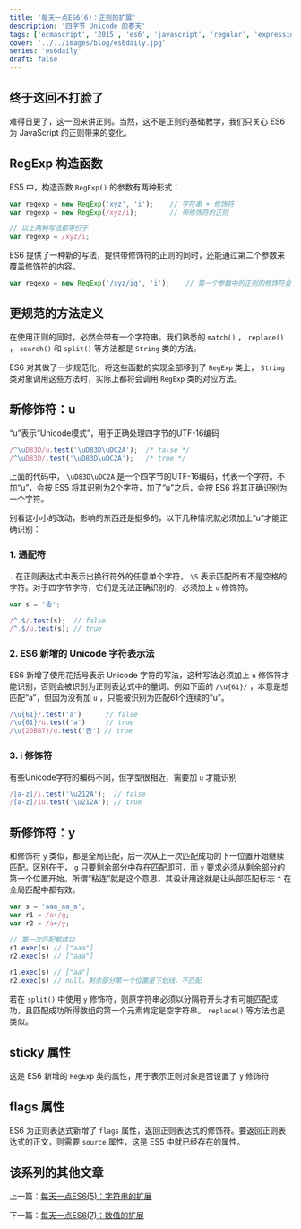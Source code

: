 ```yaml
---
title: '每天一点ES6(6)：正则的扩展'
description: '四字节 Unicode 的春天'
tags: ['ecmascript', '2015', 'es6', 'javascript', 'regular', 'expression', 'regexp']
cover: '../../images/blog/es6daily.jpg'
series: 'es6daily'
draft: false
---
```


## 终于这回不打脸了

难得日更了，这一回来讲正则。当然，这不是正则的基础教学，我们只关心 ES6 为 JavaScript 的正则带来的变化。

## RegExp 构造函数

ES5 中，构造函数 `RegExp()` 的参数有两种形式：

```javascript
var regexp = new RegExp('xyz', 'i');    // 字符串 + 修饰符
var regexp = new RegExp(/xyz/i);        // 带修饰符的正则

// 以上两种写法都等价于
var regexp = /xyz/i;
```

ES6 提供了一种新的写法，提供带修饰符的正则的同时，还能通过第二个参数来覆盖修饰符的内容。

```javascript
var regexp = new RegExp('/xyz/ig', 'i');    // 第一个参数中的正则的修饰符会被忽略，用第二个参数覆盖
```

## 更规范的方法定义

在使用正则的同时，必然会带有一个字符串。我们熟悉的 `match()` ， `replace()` ， `search()` 和 `split()` 等方法都是 `String` 类的方法。

ES6 对其做了一步规范化，将这些函数的实现全部移到了 `RegExp` 类上， `String` 类对象调用这些方法时，实际上都将会调用 `RegExp` 类的对应方法。

## 新修饰符：u

“u”表示“Unicode模式”，用于正确处理四字节的UTF-16编码

```javascript
/^\uD83D/u.test('\uD83D\uDC2A');  /* false */
/^\uD83D/.test('\uD83D\uDC2A');   /* true */
```

上面的代码中， `\uD83D\uDC2A` 是一个四字节的UTF-16编码，代表一个字符。不加“u”，会按 ES5 将其识别为2个字符，加了“u”之后，会按 ES6 将其正确识别为一个字符。

别看这小小的改动，影响的东西还是挺多的，以下几种情况就必须加上“u”才能正确识别：

### 1. 通配符

 `.` 在正则表达式中表示出换行符外的任意单个字符， `\S` 表示匹配所有不是空格的字符。对于四字节字符，它们是无法正确识别的，必须加上 `u` 修饰符。

```javascript
var s = '𠮷';

/^.$/.test(s);  // false
/^.$/u.test(s); // true
```

### 2. ES6 新增的 Unicode 字符表示法

ES6 新增了使用花括号表示 Unicode 字符的写法，这种写法必须加上 `u` 修饰符才能识别，否则会被识别为正则表达式中的量词。例如下面的 `/\u{61}/` ，本意是想匹配“a”，但因为没有加 `u` ，只能被识别为匹配61个连续的“u”。

```javascript
/\u{61}/.test('a')      // false
/\u{61}/u.test('a')     // true
/\u{20BB7}/u.test('𠮷') // true
```

### 3. i 修饰符

有些Unicode字符的编码不同，但字型很相近，需要加 `u` 才能识别

```javascript
/[a-z]/i.test('\u212A');  // false
/[a-z]/iu.test('\u212A'); // true
```

## 新修饰符：y

和修饰符 `y` 类似，都是全局匹配，后一次从上一次匹配成功的下一位置开始继续匹配。区别在于， `g` 只要剩余部分中存在匹配即可，而 `y` 要求必须从剩余部分的第一个位置开始。所谓“粘连”就是这个意思，其设计用途就是让头部匹配标志 `^` 在全局匹配中都有效。

```javascript
var s = 'aaa_aa_a';
var r1 = /a+/g;
var r2 = /a+/y;

// 第一次匹配都成功
r1.exec(s) // ["aaa"]
r2.exec(s) // ["aaa"]

r1.exec(s) // ["aa"]
r2.exec(s) // null，剩余部分第一个位置是下划线，不匹配
```

若在 `split()` 中使用 `y` 修饰符，则原字符串必须以分隔符开头才有可能匹配成功，且匹配成功所得数组的第一个元素肯定是空字符串。 `replace()` 等方法也是类似。

## sticky 属性

这是 ES6 新增的 `RegExp` 类的属性，用于表示正则对象是否设置了 `y` 修饰符

## flags 属性

ES6 为正则表达式新增了 `flags` 属性，返回正则表达式的修饰符。要返回正则表达式的正文，则需要 `source` 属性，这是 ES5 中就已经存在的属性。

## 该系列的其他文章

上一篇：[每天一点ES6(5)：字符串的扩展](/blog/2016/04/05/es6-daily-05-string)

下一篇：[每天一点ES6(7)：数值的扩展](/blog/2016/04/12/es6-daily-07-number)
